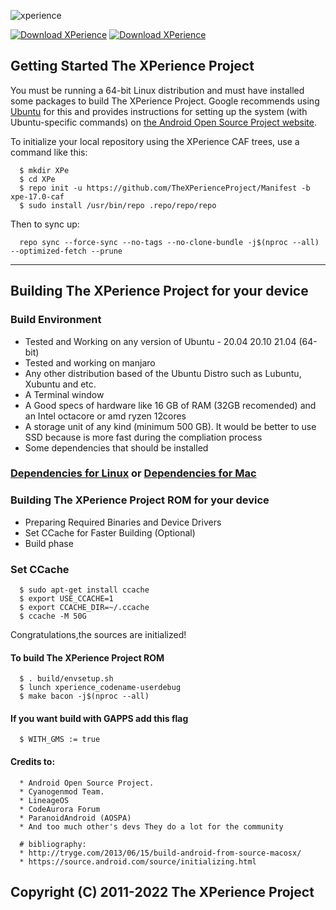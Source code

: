 ![xperience](https://i.imgur.com/h4CgRmp.png)

[![Download XPerience](https://img.shields.io/sourceforge/dm/xperience-aosp?color=red&label=The%20XPerience%20Project%20Downloads&style=for-the-badge&labelColor=1B4F72&logo=sourceforge)](https://sourceforge.net/projects/xperience-aosp/files/)
[![Download XPerience](https://img.shields.io/sourceforge/dw/xperience-aosp?color=red&label=The%20XPerience%20Project%20Downloads&style=for-the-badge&labelColor=1B4F72&logo=sourceforge)](https://sourceforge.net/projects/xperience-aosp/files/)

Getting Started The XPerience Project
---------------
You must be running a 64-bit Linux distribution and must have installed some packages to build
The XPerience Project. Google recommends using [Ubuntu](http://www.ubuntu.com/download/desktop) for
this and provides instructions for setting up the system (with Ubuntu-specific commands) on
[the Android Open Source Project website](https://source.android.com/source/initializing.html#setting-up-a-linux-build-environment).

To initialize your local repository using the XPerience CAF trees, use a command like this:

      $ mkdir XPe
      $ cd XPe
      $ repo init -u https://github.com/TheXPerienceProject/Manifest -b xpe-17.0-caf
      $ sudo install /usr/bin/repo .repo/repo/repo
    
Then to sync up:

      repo sync --force-sync --no-tags --no-clone-bundle -j$(nproc --all) --optimized-fetch --prune

--------

## Building The XPerience Project for your device

### Build Environment

- Tested and Working on any version of Ubuntu - 20.04 20.10 21.04 (64-bit)
- Tested and working on manjaro 
- Any other distribution based of the Ubuntu Distro such as Lubuntu, Xubuntu and etc.
- A Terminal window
- A Good specs of hardware like 16 GB of RAM (32GB recomended) and an Intel octacore or amd ryzen 12cores
- A storage unit of any kind (minimum 500 GB). It would be better to use SSD because is more fast during the compliation process
- Some dependencies that should be installed

### [Dependencies for Linux](https://github.com/TheXPerienceProject/Manifest/wiki/Dependencies-for-Linux) or [Dependencies for Mac](https://github.com/TheXPerienceProject/Manifest/wiki/Dependencies-for-Mac)

### Building The XPerience Project ROM for your device
- Preparing Required Binaries and Device Drivers
- Set CCache for Faster Building (Optional)
- Build phase

### Set CCache
 
      $ sudo apt-get install ccache
      $ export USE_CCACHE=1
      $ export CCACHE_DIR=~/.ccache
      $ ccache -M 50G

Congratulations,the sources are initialized! 
	  
#### To build The XPerience Project ROM
      
      $ . build/envsetup.sh
      $ lunch xperience_codename-userdebug
      $ make bacon -j$(nproc --all)

#### If you want build with GAPPS add this flag

      $ WITH_GMS := true

#### Credits to:

      * Android Open Source Project.
      * Cyanogenmod Team.
      * LineageOS
      * CodeAurora Forum
      * ParanoidAndroid (AOSPA)
      * And too much other's devs They do a lot for the community

      # bibliography:
      * http://tryge.com/2013/06/15/build-android-from-source-macosx/
      * https://source.android.com/source/initializing.html

## Copyright (C) 2011-2022 The XPerience Project
